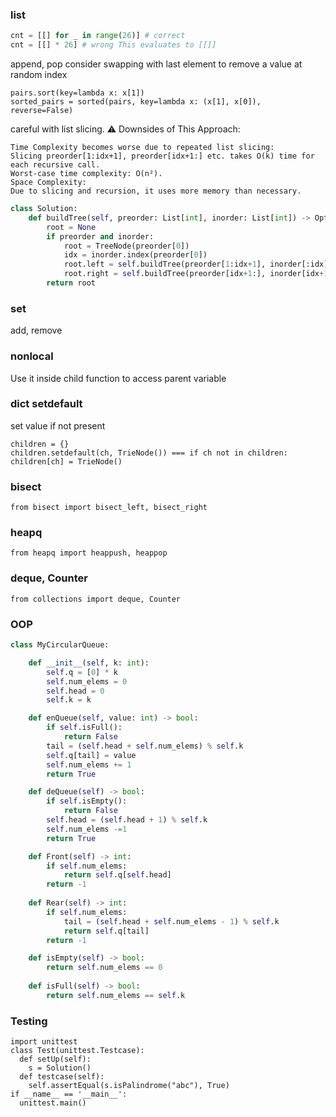### list
```python
cnt = [[] for _ in range(26)] # correct
cnt = [[] * 26] # wrong This evaluates to [[]]
```

append, pop
consider swapping with last element to remove a value at random index
```pyhton
pairs.sort(key=lambda x: x[1])
sorted_pairs = sorted(pairs, key=lambda x: (x[1], x[0]), reverse=False)
```
careful with list slicing. ⚠️ Downsides of This Approach:
```text
Time Complexity becomes worse due to repeated list slicing:
Slicing preorder[1:idx+1], preorder[idx+1:] etc. takes O(k) time for each recursive call.
Worst-case time complexity: O(n²).
Space Complexity:
Due to slicing and recursion, it uses more memory than necessary.
```
```python
class Solution:
    def buildTree(self, preorder: List[int], inorder: List[int]) -> Optional[TreeNode]:
        root = None
        if preorder and inorder:
            root = TreeNode(preorder[0])
            idx = inorder.index(preorder[0])
            root.left = self.buildTree(preorder[1:idx+1], inorder[:idx])
            root.right = self.buildTree(preorder[idx+1:], inorder[idx+1:])
        return root
```

### set
add, remove

### nonlocal
Use it inside child function to access parent variable

### dict setdefault
set value if not present
```pyhton
children = {}
children.setdefault(ch, TrieNode()) === if ch not in children: children[ch] = TrieNode()
```
### bisect
```pyhton
from bisect import bisect_left, bisect_right
```
### heapq
```pyhton
from heapq import heappush, heappop
```
### deque, Counter
```pyhton
from collections import deque, Counter
```
### OOP

```python
class MyCircularQueue:

    def __init__(self, k: int):
        self.q = [0] * k
        self.num_elems = 0
        self.head = 0
        self.k = k        

    def enQueue(self, value: int) -> bool:
        if self.isFull():
            return False
        tail = (self.head + self.num_elems) % self.k       
        self.q[tail] = value
        self.num_elems += 1
        return True

    def deQueue(self) -> bool:
        if self.isEmpty():
            return False
        self.head = (self.head + 1) % self.k
        self.num_elems -=1
        return True

    def Front(self) -> int:
        if self.num_elems:
            return self.q[self.head]
        return -1
        
    def Rear(self) -> int:
        if self.num_elems:
            tail = (self.head + self.num_elems - 1) % self.k
            return self.q[tail]
        return -1        

    def isEmpty(self) -> bool:
        return self.num_elems == 0
        
    def isFull(self) -> bool:
        return self.num_elems == self.k
```

### Testing
```pyhton
import unittest
class Test(unittest.Testcase):
  def setUp(self):
    s = Solution()
  def testcase(self):
    self.assertEqual(s.isPalindrome("abc"), True)
if __name__ == '__main__':
  unittest.main()
```

